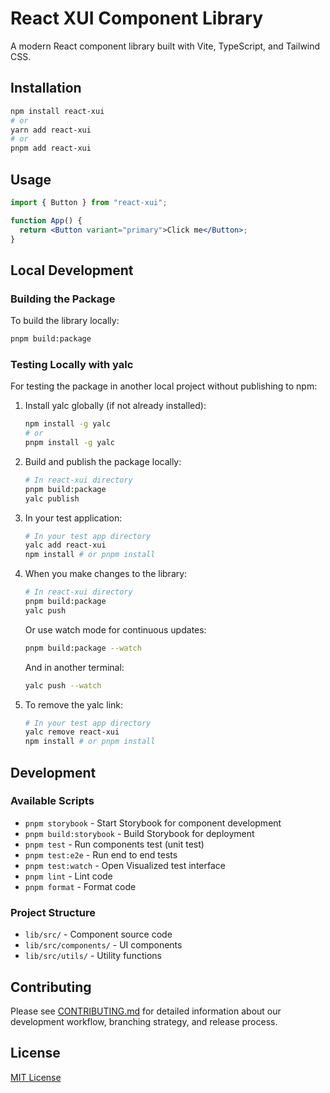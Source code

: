 # React XUI Component Library

A modern React component library built with Vite, TypeScript, and Tailwind CSS.

## Installation

```bash
npm install react-xui
# or
yarn add react-xui
# or
pnpm add react-xui
```

## Usage

```jsx
import { Button } from "react-xui";

function App() {
  return <Button variant="primary">Click me</Button>;
}
```

## Local Development

### Building the Package

To build the library locally:

```bash
pnpm build:package
```

### Testing Locally with yalc

For testing the package in another local project without publishing to npm:

1. Install yalc globally (if not already installed):

   ```bash
   npm install -g yalc
   # or
   pnpm install -g yalc
   ```

2. Build and publish the package locally:

   ```bash
   # In react-xui directory
   pnpm build:package
   yalc publish
   ```

3. In your test application:

   ```bash
   # In your test app directory
   yalc add react-xui
   npm install # or pnpm install
   ```

4. When you make changes to the library:

   ```bash
   # In react-xui directory
   pnpm build:package
   yalc push
   ```

   Or use watch mode for continuous updates:

   ```bash
   pnpm build:package --watch
   ```

   And in another terminal:

   ```bash
   yalc push --watch
   ```

5. To remove the yalc link:

   ```bash
   # In your test app directory
   yalc remove react-xui
   npm install # or pnpm install
   ```

## Development

### Available Scripts

- `pnpm storybook` - Start Storybook for component development
- `pnpm build:storybook` - Build Storybook for deployment
- `pnpm test` - Run components test (unit test)
- `pnpm test:e2e` - Run end to end tests
- `pnpm test:watch` - Open Visualized test interface
- `pnpm lint` - Lint code
- `pnpm format` - Format code

### Project Structure

- `lib/src/` - Component source code
- `lib/src/components/` - UI components
- `lib/src/utils/` - Utility functions

## Contributing

Please see [CONTRIBUTING.md](./CONTRIBUTING.md) for detailed information about our development workflow, branching strategy, and release process.

## License

[MIT License](./LICENSE)
